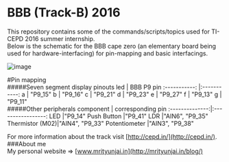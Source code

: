 # BBB (Track-B) 2016
This repository contains some of the commands/scripts/topics used for TI-CEPD 2016 summer internship.  
Below is the schematic for the BBB cape zero (an elementary board being used for hardware-interfacing) for pin-mapping and basic interfacings.  


![image](https://cloud.githubusercontent.com/assets/6240777/16130555/65f5bf10-3427-11e6-9859-84f08f6972f3.png)

#Pin mapping  
#####Seven segment display pinouts
led           | BBB P9 pin
:-----------: |:-----------:
a             | "P9_15"
b             | "P9_16"
c             | "P9_21"
d             | "P9_23"
e             | "P9_27"
f             | "P9_13"
g             | "P9_11"  
#####Other peripherals
component       | corresponding pin
:--------------:|:-----------------:
LED             |"P9_14"
Push Button     |"P9_41"
LDR             |"AIN6", "P9_35"
Thermistor (M02)|"AIN4", "P9_33"
Potentiometer   |"AIN3", "P9_38"

For more information about the track visit [http://cepd.in/](http://cepd.in/).  
###About me  
My personal website => [www.mrityunjai.in](http://mrityunjai.in/blog/)
